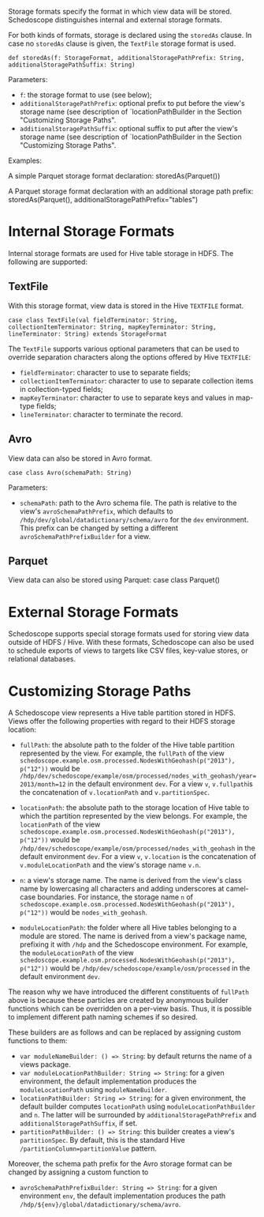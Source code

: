 Storage formats specify the format in which view data will be stored. Schedoscope distinguishes internal and external storage formats. 

For both kinds of formats, storage is declared using the `storedAs` clause. In case no `storedAs` clause is given, the `TextFile` storage format is used.

    def storedAs(f: StorageFormat, additionalStoragePathPrefix: String, additionalStoragePathSuffix: String)

Parameters:
* `f`: the storage format to use (see below);
* `additionalStoragePathPrefix`: optional prefix to put before the view's storage name (see description of `locationPathBuilder in the Section "Customizing Storage Paths".
* `additionalStoragePathSuffix`: optional suffix to put after the view's storage name (see description of `locationPathBuilder in the Section "Customizing Storage Paths".

Examples:

A simple Parquet storage format declaration: 
    storedAs(Parquet())

A Parquet storage format declaration with an additional storage path prefix:
    storedAs(Parquet(), additionalStoragePathPrefix="tables")

# Internal Storage Formats

Internal storage formats are used for Hive table storage in HDFS. The following are supported:

## TextFile

With this storage format, view data is stored in the Hive `TEXTFILE` format.

    case class TextFile(val fieldTerminator: String, collectionItemTerminator: String, mapKeyTerminator: String, lineTerminator: String) extends StorageFormat
  
The `TextFile` supports various optional parameters that can be used to override separation characters along the options offered by Hive `TEXTFILE`:
* `fieldTerminator`: character to use to separate fields;
* `collectionItemTerminator`: character to use to separate collection items in collection-typed fields;
* `mapKeyTerminator`: character to use to separate keys and values in map-type fields;
* `lineTerminator`: character to terminate the record.

## Avro

View data can also be stored in Avro format.

    case class Avro(schemaPath: String)

Parameters:
* `schemaPath`: path to the Avro schema file. The path is relative to the view's `avroSchemaPathPrefix`, which defaults to `/hdp/dev/global/datadictionary/schema/avro` for the `dev` environment. This prefix can be changed by setting a different `avroSchemaPathPrefixBuilder` for a view.

## Parquet

View data can also be stored using Parquet:
    case class Parquet()


# External Storage Formats

Schedoscope supports special storage formats used for storing view data outside of HDFS / Hive. With these formats, Schedoscope can also be used to schedule exports of views to targets like CSV files, key-value stores, or relational databases.


# Customizing Storage Paths

A Schedoscope view represents a Hive table partition stored in HDFS. Views offer the following properties with regard to their HDFS storage location:

* `fullPath`: the absolute path to the folder of the Hive table partition represented by the view.  For example, the `fullPath` of the view `schedoscope.example.osm.processed.NodesWithGeohash(p("2013"), p("12"))` would be `/hdp/dev/schedoscope/example/osm/processed/nodes_with_geohash/year=2013/month=12` in the default environment `dev`. For a view `v`, `v.fullpath`is the concatenation of `v.locationPath` and `v.partitionSpec`.

* `locationPath`: the absolute path to the storage location of Hive table to which the partition represented by the view belongs. For example, the `locationPath` of the view `schedoscope.example.osm.processed.NodesWithGeohash(p("2013"), p("12"))` would be `/hdp/dev/schedoscope/example/osm/processed/nodes_with_geohash` in the default environment `dev`.  For a view `v`, `v.location` is the concatenation of `v.moduleLocationPath` and the view's storage name `v.n`.

* `n`: a view's storage name. The name is derived from the view's class name by lowercasing all characters and adding underscores at camel-case boundaries. For instance, the storage name `n` of `schedoscope.example.osm.processed.NodesWithGeohash(p("2013"), p("12"))` would be `nodes_with_geohash`.

* `moduleLocationPath`: the folder where all Hive tables belonging to a module are stored. The name is derived from a view's package name, prefixing it with `/hdp` and the Schedoscope environment. For example, the `moduleLocationPath` of the view `schedoscope.example.osm.processed.NodesWithGeohash(p("2013"), p("12"))` would be `/hdp/dev/schedoscope/example/osm/processed` in the default environment `dev`.

The reason why we have introduced the different constituents of `fullPath` above is because these particles are created by anonymous builder functions which can be overridden on a per-view basis. Thus, it is possible to implement different path naming schemes if so desired.

These builders are as follows and can be replaced by assigning custom functions to them:
* `var moduleNameBuilder: () => String`: by default returns the name of a views package.
* `var moduleLocationPathBuilder: String => String`: for a given environment, the default implementation produces the `moduleLocationPath` using `moduleNameBuilder`.
* `locationPathBuilder: String => String`: for a given environment, the default builder computes `locationPath` using `moduleLocationPathBuilder` and `n`. The latter will be surrounded by `additionalStoragePathPrefix` and `additionalStoragePathSuffix`, if set.
* `partitionPathBuilder: () => String`: this builder creates a view's `partitionSpec`. By default, this is the standard Hive `/partitionColumn=partitionValue` pattern.

Moreover, the schema path prefix for the Avro storage format can be changed by assigning a custom function to
* `avroSchemaPathPrefixBuilder: String => String`: for a given environment `env`, the default implementation produces the path `/hdp/${env}/global/datadictionary/schema/avro`.